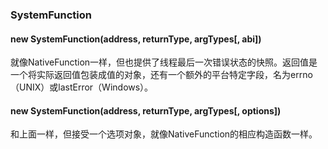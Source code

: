### SystemFunction

#### new SystemFunction(address, returnType, argTypes[, abi])

就像NativeFunction一样，但也提供了线程最后一次错误状态的快照。返回值是一个将实际返回值包装成值的对象，还有一个额外的平台特定字段，名为errno（UNIX）或lastError（Windows）。

#### new SystemFunction(address, returnType, argTypes[, options])

和上面一样，但接受一个选项对象，就像NativeFunction的相应构造函数一样。